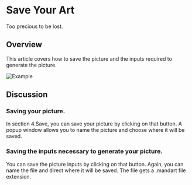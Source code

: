# Save Your Art

Too precious to be lost.

## Overview

This article covers how to save the picture and the inputs required to generate the picture.

![Example](mandart_a03.png)


## Discussion

### Saving your picture.

In section 4.Save, you can save your picture by clicking on that button.
A popup window allows you to name the picture and choose where it will be saved.

### Saving the inputs necessary to generate your picture.

You can save the picture inputs by clicking on that button.
Again, you can name the file and direct where it will be saved.
The file gets a .mandart file extension.


